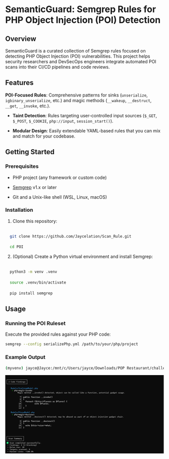 # SemanticGuard: Semgrep Rules for PHP Object Injection (POI) Detection


## Overview


SemanticGuard is a curated collection of Semgrep rules focused on detecting PHP Object Injection (POI) vulnerabilities. This project helps security researchers and DevSecOps engineers integrate automated POI scans into their CI/CD pipelines and code reviews.


## Features



**POI-Focused Rules**: Comprehensive patterns for sinks (`unserialize`, `igbinary_unserialize`, etc.) and magic methods (`__wakeup`, `__destruct`, `__get`, `__invoke`, etc.).

* **Taint Detection**: Rules targeting user-controlled input sources (`$_GET`, `$_POST`, `$_COOKIE`, `php://input`, `session_start()`).

* **Modular Design**: Easily extendable YAML-based rules that you can mix and match for your codebase.



## Getting Started



### Prerequisites



* PHP project (any framework or custom code)

* [Semgrep](https://semgrep.dev/) v1.x or later

* Git and a Unix-like shell (WSL, Linux, macOS)



### Installation



1. Clone this repository:



```bash

  git clone https://github.com/Jaycelation/Scan_Rule.git

  cd POI

```

2. (Optional) Create a Python virtual environment and install Semgrep:



```bash

  python3 -m venv .venv

  source .venv/bin/activate

  pip install semgrep

```

## Usage

### Running the POI Ruleset

Execute the provided rules against your PHP code:


```bash
semgrep --config serializePhp.yml /path/to/your/php/project
```



### Example Output


```bash
(myvenv) jayce@Jayce:/mnt/c/Users/jayce/Downloads/POP Restaurant/challenge$ semgrep --config ../serializePhp.yml Models/
```

![alt text](images/image.png)
